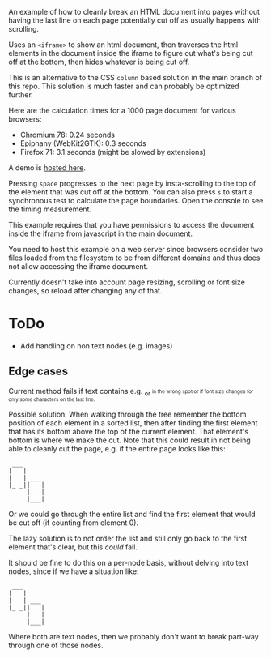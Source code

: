 
An example of how to cleanly break an HTML document into pages without having the last line on each page potentially cut off as usually happens with scrolling.

Uses an `<iframe>` to show an html document, then traverses the html elements in the document inside the iframe to figure out what's being cut off at the bottom, then hides whatever is being cut off.

This is an alternative to the CSS `column` based solution in the main branch of this repo. This solution is much faster and can probably be optimized further.

Here are the calculation times for a 1000 page document for various browsers:

* Chromium 78: 0.24 seconds
* Epiphany (WebKit2GTK): 0.3 seconds
* Firefox 71: 3.1 seconds (might be slowed by extensions)

A demo is [hosted here](https://juul.io/paginator-alt/).

Pressing `space` progresses to the next page by insta-scrolling to the top of the element that was cut off at the bottom. You can also press `s` to start a synchronous test to calculate the page boundaries. Open the console to see the timing measurement.

This example requires that you have permissions to access the document inside the iframe from javascript in the main document.

You need to host this example on a web server since browsers consider two files loaded from the filesystem to be from different domains and thus does not allow accessing the iframe document.

Currently doesn't take into account page resizing, scrolling or font size changes, so reload after changing any of that.


# ToDo

* Add handling on non text nodes (e.g. images)

## Edge cases

Current method fails if text contains e.g. <sub> or <sup> in the wrong spot or if font size changes for only some characters on the last line.

Possible solution: When walking through the tree remember the bottom position of each element in a sorted list, then after finding the first element that has its bottom above the top of the current element. That element's bottom is where we make the cut. Note that this could result in not being able to cleanly cut the page, e.g. if the entire page looks like this:

```
 ___
|   |
|   | ___
|_ _||   |
     |   |
     |___|

```
Or we could go through the entire list and find the first element that would be cut off (if counting from element 0).

The lazy solution is to not order the list and still only go back to the first element that's clear, but this _could_ fail.

It should be fine to do this on a per-node basis, without delving into text nodes, since if we have a situation like:

```
 ___
|   |
|   | ___
|_ _||   |
     |   |
     |___|
```

Where both are text nodes, then we probably don't want to break part-way through one of those nodes.